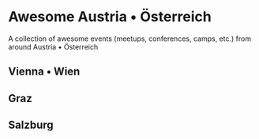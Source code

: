 # Awesome Austria • Österreich

A collection of awesome events (meetups, conferences, camps, etc.) from around Austria • Österreich



## Vienna • Wien


## Graz


## Salzburg


